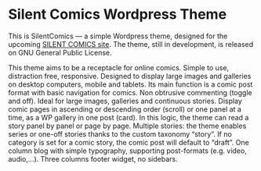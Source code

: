 # Silent Comics Wordpress Theme

This is SilentComics — a simple Wordpress theme, designed for the upcoming [SILENT COMICS site](http://silent-comics.com). The theme, still in development, is released on GNU General Public License.

This theme aims to be a receptacle for online comics. Simple to use, distraction free, responsive. Designed to display large images and galleries on desktop computers, mobile and tablets. Its main function is a comic post format with basic navigation for comics. Non obtrusive commenting (toggle and off). Ideal for large images, galleries and continuous stories. Display comic pages in ascending or descending order (scroll) or one panel at a time, as a WP gallery in one post (card). In this logic, the theme can read a story panel by panel or page by page. Multiple stories: the theme enables series or one-off stories thanks to the custom taxonomy “story”. If no category is set for a comic story, the comic post will default to “draft”. One column blog with simple typography, supporting post-formats (e.g. video, audio,…). Three columns footer widget, no sidebars.

